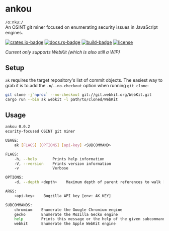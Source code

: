 # ankou
`/ɑːnkuː/`  
An OSINT git miner focused on enumerating security issues in JavaScript engines.


[![crates.io-badge]][crates.io] [![docs.rs-badge]][docs.rs]
[![build-badge]][build]
[![license]][lic]


_Current only supports WebKit (which is also still a WIP)_

[crates.io]: https://crates.io/crates/ankou
[crates.io-badge]:  https://img.shields.io/crates/v/ankou.svg

[docs.rs]: https://docs.rs/ankou
[docs.rs-badge]: https://docs.rs/ankou/badge.svg

[build]: https://github.com/drtychai/ankou/actions?query=workflow:build
[build-badge]: https://github.com/drtychai/ankou/workflows/build/badge.svg

[license]: https://img.shields.io/crates/l/ankou.svg
[lic]: /LICENSE

## Setup
`ak` requires the target repository's list of commit objects. The easiest way
to grab it is to add the `-n`/`--no-checkout` option when running `git clone`:

```bash
git clone -j`nproc` --no-checkout git://git.webkit.org/WebKit.git
cargo run --bin ak webkit -l path/to/cloned/WebKit

```

## Usage

```bash
ankou 0.0.2
ecurity-focused OSINT git miner

USAGE:
    ak [FLAGS] [OPTIONS] [api-key] <SUBCOMMAND>

FLAGS:
    -h, --help       Prints help information
    -V, --version    Prints version information
    -v               Verbose

OPTIONS:
    -d, --depth <depth>    Maximum depth of parent references to walk [default: 10]

ARGS:
    <api-key>    Bugzilla API key [env: AK_KEY]

SUBCOMMANDS:
    chromium    Enumerate the Google Chromium engine
    gecko       Enumerate the Mozilla Gecko engine
    help        Prints this message or the help of the given subcommand(s)
    webkit      Enumerate the Apple WebKit engine
```

